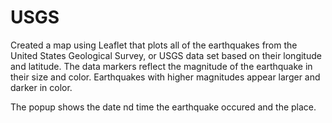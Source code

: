 # USGS
Created a map using Leaflet that plots all of the earthquakes from the United States Geological Survey, or USGS data set based on their longitude and latitude. The data markers reflect the magnitude of the earthquake in their size and color. Earthquakes with higher magnitudes  appear larger and darker in color.

The popup shows the date nd time the earthquake occured and the place.
